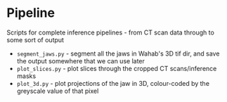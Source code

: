 Pipeline
====

Scripts for complete inference pipelines - from CT scan data through
to some sort of output

 - `segment_jaws.py` - segment all the jaws in Wahab's 3D tif dir, and save the output somewhere that we can use later
 - `plot_slices.py` - plot slices through the cropped CT scans/inference masks
 - `plot_3d.py` - plot projections of the jaw in 3D, colour-coded by the greyscale value of that pixel
